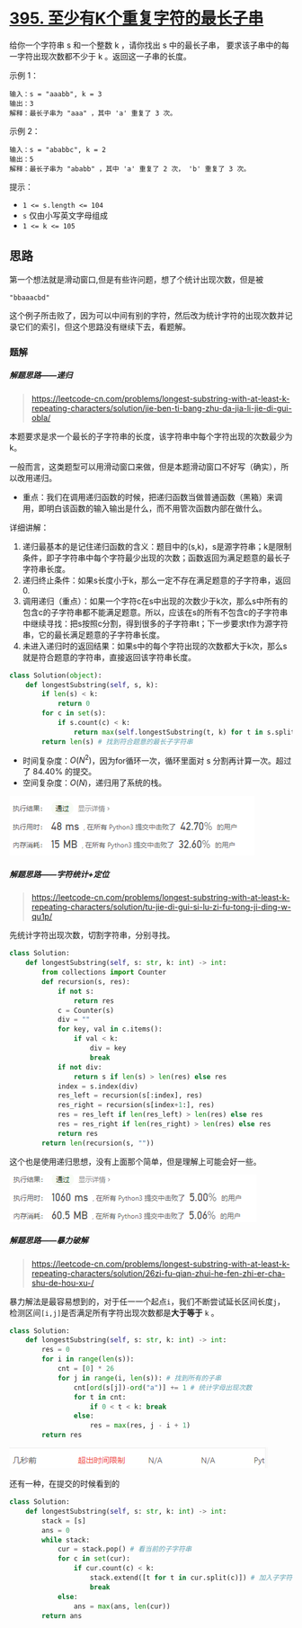 # [395. 至少有K个重复字符的最长子串](https://leetcode-cn.com/problems/longest-substring-with-at-least-k-repeating-characters/)

给你一个字符串 s 和一个整数 k ，请你找出 s 中的最长子串， 要求该子串中的每一字符出现次数都不少于 k 。返回这一子串的长度。

 

示例 1：

```
输入：s = "aaabb", k = 3
输出：3
解释：最长子串为 "aaa" ，其中 'a' 重复了 3 次。
```


示例 2：

```
输入：s = "ababbc", k = 2
输出：5
解释：最长子串为 "ababb" ，其中 'a' 重复了 2 次， 'b' 重复了 3 次。
```


提示：

- `1 <= s.length <= 104`
- `s` 仅由小写英文字母组成
- `1 <= k <= 105`

## 思路

第一个想法就是滑动窗口,但是有些许问题，想了个统计出现次数，但是被

```
"bbaaacbd"
```

这个例子所击败了，因为可以中间有别的字符，然后改为统计字符的出现次数并记录它们的索引，但这个思路没有继续下去，看题解。

### 题解

##### 解题思路——递归

> https://leetcode-cn.com/problems/longest-substring-with-at-least-k-repeating-characters/solution/jie-ben-ti-bang-zhu-da-jia-li-jie-di-gui-obla/

本题要求是求一个最长的子字符串的长度，该字符串中每个字符出现的次数最少为k。

一般而言，这类题型可以用滑动窗口来做，但是本题滑动窗口不好写（确实），所以改用递归。

- 重点：我们在调用递归函数的时候，把递归函数当做普通函数（黑箱）来调用，即明白该函数的输入输出是什么，而不用管次函数内部在做什么。

详细讲解：

1. 递归最基本的是记住递归函数的含义：题目中的(s,k)，s是源字符串；k是限制条件，即子字符串中每个字符最少出现的次数；函数返回为满足题意的最长子字符串长度。
2. 递归终止条件：如果s长度小于k，那么一定不存在满足题意的子字符串，返回0.
3. 调用递归（重点）：如果一个字符c在s中出现的次数少于k次，那么s中所有的包含c的子字符串都不能满足题意。所以，应该在s的所有不包含c的子字符串中继续寻找：把s按照c分割，得到很多的子字符串t；下一步要求t作为源字符串，它的最长满足题意的子字符串长度。
4. 未进入递归时的返回结果：如果s中的每个字符出现的次数都大于k次，那么s就是符合题意的字符串，直接返回该字符串长度。

```python
class Solution(object):
    def longestSubstring(self, s, k):
        if len(s) < k:
            return 0
        for c in set(s):
            if s.count(c) < k:
                return max(self.longestSubstring(t, k) for t in s.split(c)) # 按这个字符分割子字符串
        return len(s) # 找到符合题意的最长子字符串
```

- 时间复杂度：$O(N^2)$，因为for循环一次，循环里面对 s 分割再计算一次。超过了 84.40% 的提交。
- 空间复杂度：$O(N)$，递归用了系统的栈。

![image-20210227154510395](../img/image-20210227154510395.png)

##### 解题思路——字符统计+定位

> https://leetcode-cn.com/problems/longest-substring-with-at-least-k-repeating-characters/solution/tu-jie-di-gui-si-lu-zi-fu-tong-ji-ding-w-qu1p/

先统计字符出现次数，切割字符串，分别寻找。

```python
class Solution:
    def longestSubstring(self, s: str, k: int) -> int:
        from collections import Counter
        def recursion(s, res):
            if not s:
                return res
            c = Counter(s)
            div = ""
            for key, val in c.items():
                if val < k:
                    div = key
                    break
            if not div:
                return s if len(s) > len(res) else res
            index = s.index(div)
            res_left = recursion(s[:index], res)
            res_right = recursion(s[index+1:], res)
            res = res_left if len(res_left) > len(res) else res
            res = res_right if len(res_right) > len(res) else res
            return res
        return len(recursion(s, ""))
```

这个也是使用递归思想，没有上面那个简单，但是理解上可能会好一些。

![image-20210227154534292](../img/image-20210227154534292.png)

##### 解题思路——暴力破解

> https://leetcode-cn.com/problems/longest-substring-with-at-least-k-repeating-characters/solution/26zi-fu-qian-zhui-he-fen-zhi-er-cha-shu-de-hou-xu-/

暴力解法是最容易想到的，对于任一一个起点`i`，我们不断尝试延长区间长度`j`，检测区间`[i,j]`是否满足所有字符出现次数都是**大于等于** `k` 。

```python
class Solution:
    def longestSubstring(self, s: str, k: int) -> int:
        res = 0
        for i in range(len(s)):
            cnt = [0] * 26
            for j in range(i, len(s)): # 找到所有的子串
                cnt[ord(s[j])-ord("a")] += 1 # 统计字母出现次数
                for t in cnt:
                    if 0 < t < k: break
                else:
                    res = max(res, j - i + 1)
        return res
```

![image-20210227154445976](../img/image-20210227154445976.png)

还有一种，在提交的时候看到的

```python
class Solution:
    def longestSubstring(self, s: str, k: int) -> int:
        stack = [s]
        ans = 0
        while stack:
            cur = stack.pop() # 看当前的子字符串
            for c in set(cur):
                if cur.count(c) < k:
                    stack.extend([t for t in cur.split(c)]) # 加入子字符串
                    break
            else:
                ans = max(ans, len(cur))
        return ans
```

